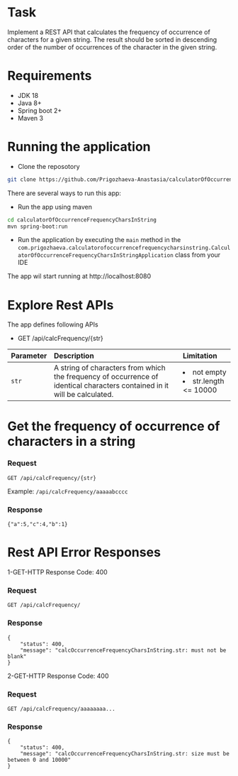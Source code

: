 # Task
 Implement a REST API that calculates the frequency of occurrence of characters for a given string. The result should be sorted in descending order of the number of occurrences of the character in the given string.
# Requirements
+ JDK 18
+ Java 8+
+ Spring boot 2+
+ Maven 3

# Running the application
+ Clone the reposotory
```bash
git clone https://github.com/Prigozhaeva-Anastasia/calculatorOfOccurrenceFrequencyCharsInString.git
```
There are several ways to run this app:

+ Run the app using maven
```bash
cd calculatorOfOccurrenceFrequencyCharsInString
mvn spring-boot:run
```
+ Run the application by executing the `main` method in the `com.prigozhaeva.calculatorofoccurrencefrequencycharsinstring.CalculatorOfOccurrenceFrequencyCharsInStringApplication` class from your IDE

The app wil start running at http://localhost:8080

# Explore Rest APIs
The app defines following APIs

+ GET /api/calcFrequency/{str}

| Parameter       | Description             | Limitation|
| ------------- |:--------------|:------------------|
|`str` |A string of characters from which the frequency of occurrence of identical characters contained in it will be calculated. |<li>not empty <li>str.length <= 10000|

# Get the frequency of occurrence of characters in a string

### Request

`GET /api/calcFrequency/{str}`

Example: `/api/calcFrequency/aaaaabcccc`

### Response

    {"a":5,"c":4,"b":1}

# Rest API Error Responses

1-GET-HTTP Response Code: 400

### Request

`GET /api/calcFrequency/ `

### Response

    {
        "status": 400,
        "message": "calcOccurrenceFrequencyCharsInString.str: must not be blank"
    }

2-GET-HTTP Response Code: 400

### Request

`GET /api/calcFrequency/aaaaaaaa...`

### Response

    {
        "status": 400,
        "message": "calcOccurrenceFrequencyCharsInString.str: size must be between 0 and 10000"
    }

